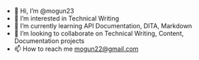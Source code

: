 - 👋 Hi, I’m @mogun23
- 👀 I’m interested in Technical Writing
- 🌱 I’m currently learning API Documentation, DITA, Markdown 
- 💞️ I’m looking to collaborate on Technical Writing, Content, Documentation projects
- 📫 How to reach me mogun22@gmail.com

<!---
mogun23/mogun23 is a ✨ special ✨ repository because its `README.md` (this file) appears on your GitHub profile.
You can click the Preview link to take a look at your changes.
--->

